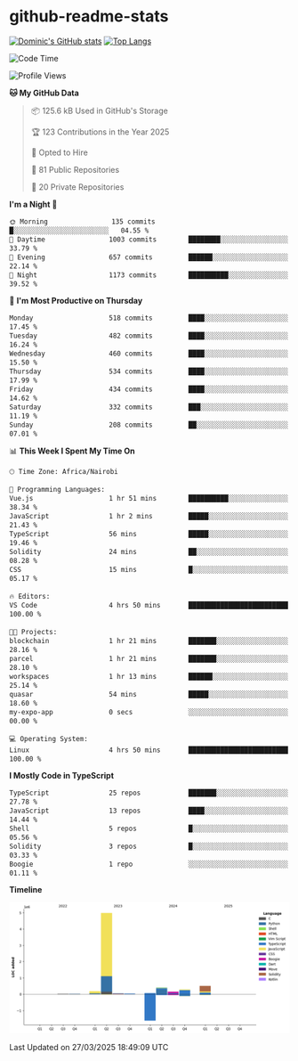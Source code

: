 # github-readme-stats
[![Dominic's GitHub stats](https://github-readme-stats.vercel.app/api?username=Domengo&show_icons=true)](https://github.com/anuraghazra/github-readme-stats)
[![Top Langs](https://github-readme-stats.vercel.app/api/top-langs/?username=Domengo&show_icons=true)](https://github.com/Domengo/github-readme-stats)

<!--START_SECTION:waka-->
![Code Time](http://img.shields.io/badge/Code%20Time-1%2C056%20hrs%2031%20mins-blue)

![Profile Views](http://img.shields.io/badge/Profile%20Views-0-blue)

**🐱 My GitHub Data** 

> 📦 125.6 kB Used in GitHub's Storage 
 > 
> 🏆 123 Contributions in the Year 2025
 > 
> 💼 Opted to Hire
 > 
> 📜 81 Public Repositories 
 > 
> 🔑 20 Private Repositories 
 > 
**I'm a Night 🦉** 

```text
🌞 Morning                135 commits         █░░░░░░░░░░░░░░░░░░░░░░░░   04.55 % 
🌆 Daytime                1003 commits        ████████░░░░░░░░░░░░░░░░░   33.79 % 
🌃 Evening                657 commits         ██████░░░░░░░░░░░░░░░░░░░   22.14 % 
🌙 Night                  1173 commits        ██████████░░░░░░░░░░░░░░░   39.52 % 
```
📅 **I'm Most Productive on Thursday** 

```text
Monday                   518 commits         ████░░░░░░░░░░░░░░░░░░░░░   17.45 % 
Tuesday                  482 commits         ████░░░░░░░░░░░░░░░░░░░░░   16.24 % 
Wednesday                460 commits         ████░░░░░░░░░░░░░░░░░░░░░   15.50 % 
Thursday                 534 commits         ████░░░░░░░░░░░░░░░░░░░░░   17.99 % 
Friday                   434 commits         ████░░░░░░░░░░░░░░░░░░░░░   14.62 % 
Saturday                 332 commits         ███░░░░░░░░░░░░░░░░░░░░░░   11.19 % 
Sunday                   208 commits         ██░░░░░░░░░░░░░░░░░░░░░░░   07.01 % 
```


📊 **This Week I Spent My Time On** 

```text
🕑︎ Time Zone: Africa/Nairobi

💬 Programming Languages: 
Vue.js                   1 hr 51 mins        ██████████░░░░░░░░░░░░░░░   38.34 % 
JavaScript               1 hr 2 mins         █████░░░░░░░░░░░░░░░░░░░░   21.43 % 
TypeScript               56 mins             █████░░░░░░░░░░░░░░░░░░░░   19.46 % 
Solidity                 24 mins             ██░░░░░░░░░░░░░░░░░░░░░░░   08.28 % 
CSS                      15 mins             █░░░░░░░░░░░░░░░░░░░░░░░░   05.17 % 

🔥 Editors: 
VS Code                  4 hrs 50 mins       █████████████████████████   100.00 % 

🐱‍💻 Projects: 
blockchain               1 hr 21 mins        ███████░░░░░░░░░░░░░░░░░░   28.16 % 
parcel                   1 hr 21 mins        ███████░░░░░░░░░░░░░░░░░░   28.10 % 
workspaces               1 hr 13 mins        ██████░░░░░░░░░░░░░░░░░░░   25.14 % 
quasar                   54 mins             █████░░░░░░░░░░░░░░░░░░░░   18.60 % 
my-expo-app              0 secs              ░░░░░░░░░░░░░░░░░░░░░░░░░   00.00 % 

💻 Operating System: 
Linux                    4 hrs 50 mins       █████████████████████████   100.00 % 
```

**I Mostly Code in TypeScript** 

```text
TypeScript               25 repos            ███████░░░░░░░░░░░░░░░░░░   27.78 % 
JavaScript               13 repos            ████░░░░░░░░░░░░░░░░░░░░░   14.44 % 
Shell                    5 repos             █░░░░░░░░░░░░░░░░░░░░░░░░   05.56 % 
Solidity                 3 repos             █░░░░░░░░░░░░░░░░░░░░░░░░   03.33 % 
Boogie                   1 repo              ░░░░░░░░░░░░░░░░░░░░░░░░░   01.11 % 
```



**Timeline**

![Lines of Code chart](https://raw.githubusercontent.com/Domengo/Domengo/main/assets/bar_graph.png)


 Last Updated on 27/03/2025 18:49:09 UTC
<!--END_SECTION:waka-->


